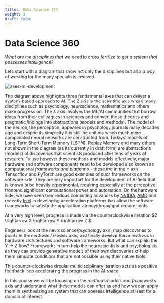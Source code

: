 ```yaml
---
title:  Data Science 360
weight: 3
draft: false
---
```


# Data Science 360

_What are the disciplines that we need to cross fertilize to get a system that possesses intelligence?_

Lets start with a diagram that show not only the disciplines but also _a way of working_ for the many specialists involved.

![axes-ml-development](images/axes-ml-development.svg)

The diagram above highlights three fundamental axes that can deliver a system-based approach to AI. The Z axis is the scientific axis where many disciplines such as psychology, neuroscience, mathematics and others make progress on. The X axis involves the ML/AI communities that borrow ideas from their colleagues in sciences and convert those theories and pragmatic findings into abstractions (models and methods). The model of the neuron, the perceptron, appeared in psychology journals many decades ago and despite its simplicity it is still the unit via which much more complicated neural networks are constructed from.  Todays' models of Long-Term Short-Term Memory (LSTM), Replay Memory and many others not shown in the diagram (as its currently in draft form) are abstractions (models) of discoveries that scientists produced after tens of years of research.  To *use* however these methods and models effectively, major hardware and software components need to be developed also known as computational _frameworks and platforms_ - these live in the Y axis.  Tensorflow and PyTorch are good examples of such frameworks on the software side. They are very important for the development of AI field that is known to be heavily experimental, requiring especially at the perceptive frontend significant computational power and automation. On the hardware side, we have seen tremendous computing advances by [NVIDIA](https://developer.nvidia.com/cuda-zone), [AMD](https://www.amd.com/en/graphics/servers-radeon-instinct-deep-learning) and recently [Intel](https://www.intel.com/content/www/us/en/artificial-intelligence/overview.html) in developing acceleration platforms that allow the software frameworks to satisfy the application latency/throughput requirements. 

At a very high level, progress is made via the counterclockwise iteration $Z  \rightarrow X  \rightarrow Y  \rightarrow Z $. 

Engineers look at the neuroscience/psychology axis,  map discoveries to points in the methods / models axis, and finally develop these methods in hardware architectures and software frameworks. But what can explain the Y -> Z flow? Frameworks in turn help the neuroscientists and psychologists as they can provide generative models of their own discoveries or help them simulate conditions that are not possible using their native tools. 

This counter-clockwise circular multidisciplinary iteration acts as a positive feedback loop accelerating the progress in the AI space.

In this course we will be focusing on the *methods/models* and *frameworks* axis and understand what these models can offer us and how we can apply them in synthesizing an system that can possess intelligence at least for a domain of interest. 
